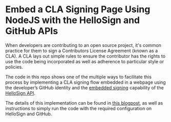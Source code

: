 # Embed a CLA Signing Page Using NodeJS with the HelloSign and GitHub APIs
When developers are contributing to an open source project, it's common practice for them to sign a Contributors License Agreement (known as a CLA). A CLA lays out simple rules to ensure the contributor has the rights to use the code being incorporated as well as adherence to particular style or policies.

The code in this repo shows one of the multiple ways to facilitate this process by implementing a CLA signing flow embedded in a webpage using the developer’s GitHub identity and the [embedded signing](https://app.hellosign.com/api/embeddedSigningWalkthrough) capability of the [HelloSign API](https://www.hellosign.com/products/api).

The details of this implementation can be found in [this blogpost](http://hellosign.com), as well as instructions to simply run the code with the required configuration on HelloSign and GitHub.

